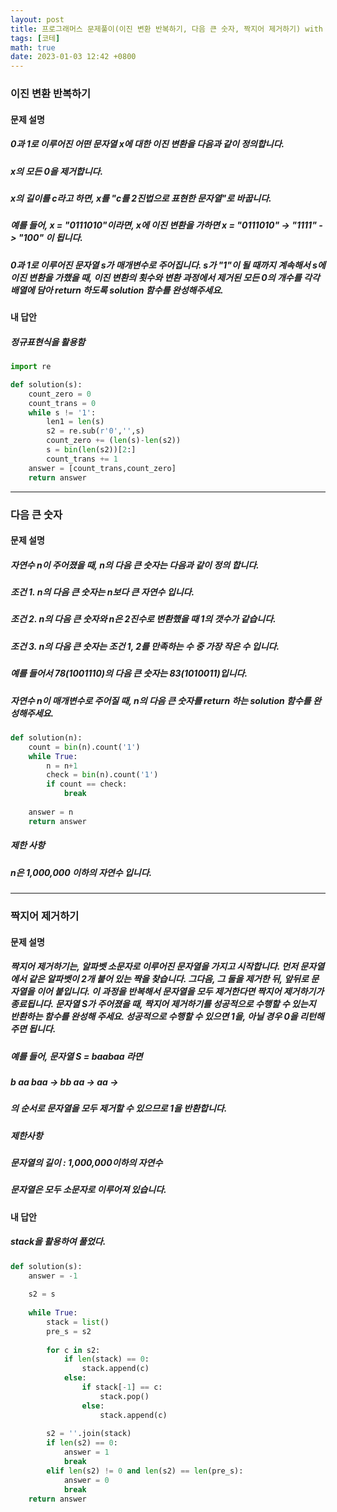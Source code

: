```yaml
---
layout: post
title: 프로그래머스 문제풀이(이진 변환 반복하기, 다음 큰 숫자, 짝지어 제거하기) with Python
tags: [코테]
math: true
date: 2023-01-03 12:42 +0800
---
```


### 이진 변환 반복하기

#### 문제 설명
##### 0과 1로 이루어진 어떤 문자열 x에 대한 이진 변환을 다음과 같이 정의합니다.


##### x의 모든 0을 제거합니다.

##### x의 길이를 c라고 하면, x를 "c를 2진법으로 표현한 문자열"로 바꿉니다.

##### 예를 들어, x = "0111010"이라면, x에 이진 변환을 가하면 x = "0111010" -> "1111" -> "100" 이 됩니다.


##### 0과 1로 이루어진 문자열 s가 매개변수로 주어집니다. s가 "1"이 될 때까지 계속해서 s에 이진 변환을 가했을 때, 이진 변환의 횟수와 변환 과정에서 제거된 모든 0의 개수를 각각 배열에 담아 return 하도록 solution 함수를 완성해주세요.


#### 내 답안

##### 정규표현식을 활용함

```python
import re

def solution(s):
    count_zero = 0
    count_trans = 0
    while s != '1':
        len1 = len(s)
        s2 = re.sub(r'0','',s)
        count_zero += (len(s)-len(s2))
        s = bin(len(s2))[2:]
        count_trans += 1
    answer = [count_trans,count_zero]
    return answer
```
***

### 다음 큰 숫자

#### 문제 설명

##### 자연수 n이 주어졌을 때, n의 다음 큰 숫자는 다음과 같이 정의 합니다.


##### 조건 1. n의 다음 큰 숫자는 n보다 큰 자연수 입니다.

##### 조건 2. n의 다음 큰 숫자와 n은 2진수로 변환했을 때 1의 갯수가 같습니다.

##### 조건 3. n의 다음 큰 숫자는 조건 1, 2를 만족하는 수 중 가장 작은 수 입니다.

##### 예를 들어서 78(1001110)의 다음 큰 숫자는 83(1010011)입니다.


##### 자연수 n이 매개변수로 주어질 때, n의 다음 큰 숫자를 return 하는 solution 함수를 완성해주세요.


```python
def solution(n):
    count = bin(n).count('1')
    while True:
        n = n+1
        check = bin(n).count('1')
        if count == check:
            break
    
    answer = n
    return answer
```

##### 제한 사항

##### n은 1,000,000 이하의 자연수 입니다.

***

### 짝지어 제거하기

#### 문제 설명


##### 짝지어 제거하기는, 알파벳 소문자로 이루어진 문자열을 가지고 시작합니다. 먼저 문자열에서 같은 알파벳이 2개 붙어 있는 짝을 찾습니다. 그다음, 그 둘을 제거한 뒤, 앞뒤로 문자열을 이어 붙입니다. 이 과정을 반복해서 문자열을 모두 제거한다면 짝지어 제거하기가 종료됩니다. 문자열 S가 주어졌을 때, 짝지어 제거하기를 성공적으로 수행할 수 있는지 반환하는 함수를 완성해 주세요. 성공적으로 수행할 수 있으면 1을, 아닐 경우 0을 리턴해주면 됩니다.


##### 예를 들어, 문자열 S = baabaa 라면


##### b aa baa → bb aa → aa →

##### 의 순서로 문자열을 모두 제거할 수 있으므로 1을 반환합니다.


##### 제한사항

##### 문자열의 길이 : 1,000,000이하의 자연수

##### 문자열은 모두 소문자로 이루어져 있습니다.


#### 내 답안

##### stack을 활용하여 풀었다.

```python
def solution(s):
    answer = -1
    
    s2 = s
    
    while True:
        stack = list()
        pre_s = s2
        
        for c in s2:
            if len(stack) == 0:
                stack.append(c)
            else:
                if stack[-1] == c:
                    stack.pop()
                else:
                    stack.append(c)
        
        s2 = ''.join(stack)
        if len(s2) == 0:
            answer = 1
            break
        elif len(s2) != 0 and len(s2) == len(pre_s):
            answer = 0
            break
    return answer
```